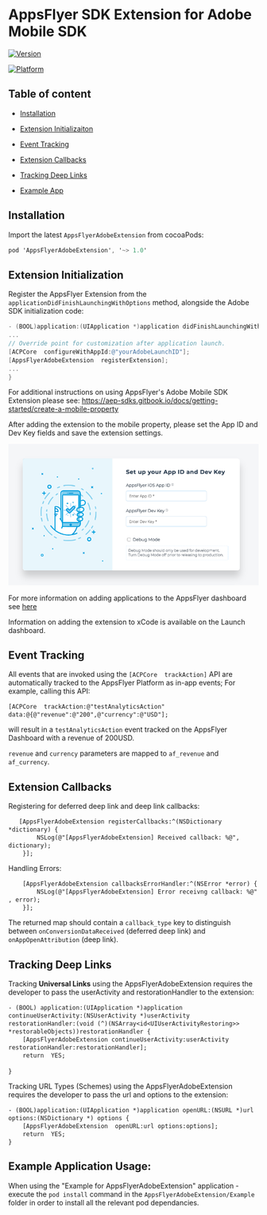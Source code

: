 

# AppsFlyer SDK Extension for Adobe Mobile SDK

[![Version](https://img.shields.io/cocoapods/v/AppsFlyerAdobeExtension.svg?style=flat)](https://cocoapods.org/pods/AppsFlyerAdobeExtension)

[![Platform](https://img.shields.io/cocoapods/p/AppsFlyerAdobeExtension.svg?style=flat)](https://cocoapods.org/pods/AppsFlyerAdobeExtension)

## Table of content
- [Installation](#installation)
- [Extension Initializaiton](#initialization)

- [Event Tracking](#eventTracking)

- [Extension Callbacks](#callbacks)

- [Tracking Deep Links](#deeplinks)

- [Example App](#example)

## <a id="installation">  Installation

Import the latest `AppsFlyerAdobeExtension` from cocoaPods:
```objectivec
pod 'AppsFlyerAdobeExtension', '~> 1.0'
```
## <a id="initialization"> Extension Initialization
Register the AppsFlyer Extension from the `applicationDidFinishLaunchingWithOptions` method, alongside the Adobe SDK initialization code:
```objectivec
- (BOOL)application:(UIApplication *)application didFinishLaunchingWithOptions :(NSDictionary *)launchOptions {
...
// Override point for customization after application launch.
[ACPCore  configureWithAppId:@"yourAdobeLaunchID"];
[AppsFlyerAdobeExtension  registerExtension];
...
}
```


For additional instructions on using AppsFlyer's Adobe Mobile SDK Extension please see: https://aep-sdks.gitbook.io/docs/getting-started/create-a-mobile-property

After adding the extension to the mobile property, please set the App ID and Dev Key fields and save the extension settings.

![AppsFlyerAdobeSDK](https://github.com/AppsFlyerSDK/AppsFlyerAdobeExtension/blob/master/gitresources/img.png)

For more information on adding applications to the AppsFlyer dashboard see [here](https://support.appsflyer.com/hc/en-us/articles/207377436-Adding-a-New-App-to-the-AppsFlyer-Dashboard)



Information on adding the extension to xCode is available on the Launch dashboard.


## <a id="eventTracking"> Event Tracking
All events that are invoked using the `[ACPCore  trackAction]` API are automatically tracked to the AppsFlyer Platform as in-app events; For example, calling this API:
```
[ACPCore  trackAction:@"testAnalyticsAction" data:@{@"revenue":@"200",@"currency":@"USD"];
```
will result in a `testAnalyticsAction` event tracked on the AppsFlyer Dashboard with a revenue of 200USD.

 `revenue` and `currency` parameters are mapped to `af_revenue` and `af_currency`.


## <a id="callbacks"> Extension Callbacks
 Registering for deferred deep link and deep link callbacks:
```
   [AppsFlyerAdobeExtension registerCallbacks:^(NSDictionary *dictionary) {
        NSLog(@"[AppsFlyerAdobeExtension] Received callback: %@", dictionary);
    }];
```
Handling Errors:
```
    [AppsFlyerAdobeExtension callbacksErrorHandler:^(NSError *error) {
        NSLog(@"[AppsFlyerAdobeExtension] Error receivng callback: %@" , error);
    }];
``` 
The returned map should contain a `callback_type` key to distinguish between `onConversionDataReceived` (deferred deep link) and `onAppOpenAttribution`  (deep link).


## <a id="deeplinks"> Tracking Deep Links
Tracking  **Universal Links** using the AppsFlyerAdobeExtension requires the developer to pass the userActivity and restorationHandler to the extension:
```
- (BOOL) application:(UIApplication *)application continueUserActivity:(NSUserActivity *)userActivity restorationHandler:(void (^)(NSArray<id<UIUserActivityRestoring>> *restorableObjects))restorationHandler {
    [AppsFlyerAdobeExtension continueUserActivity:userActivity restorationHandler:restorationHandler];
    return  YES;

}
```

Tracking URL Types (Schemes) using the AppsFlyerAdobeExtension requires the developer to pass the url and options to the extension:
```
- (BOOL)application:(UIApplication *)application openURL:(NSURL *)url options:(NSDictionary *) options {
	[AppsFlyerAdobeExtension  openURL:url options:options];
	return  YES;
}
```

## <a id="example">  Example Application Usage:
When using the "Example for AppsFlyerAdobeExtension" application - execute the `pod install` command  in the `AppsFlyerAdobeExtension/Example` folder in order to install all the relevant pod dependancies.  
